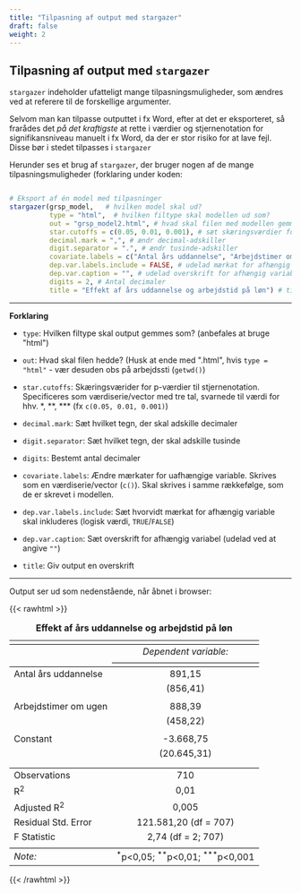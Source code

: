 ```yaml
---
title: "Tilpasning af output med stargazer"
draft: false
weight: 2
---
```


## Tilpasning af output med `stargazer`

`stargazer` indeholder ufatteligt mange tilpasningsmuligheder, som ændres ved at referere til de forskellige argumenter. 

Selvom man kan tilpasse outputtet i fx Word, efter at det er eksporteret, så frarådes det *på det kraftigste* at rette i værdier og stjernenotation for signifikansniveau manuelt i fx Word, da der er stor risiko for at lave fejl.
Disse bør i stedet tilpasses i `stargazer` 

Herunder ses et brug af `stargazer`, der bruger nogen af de mange tilpasningsmuligheder (forklaring under koden:

```R

# Eksport af én model med tilpasninger
stargazer(grsp_model,   # hvilken model skal ud?
          type = "html",  # hvilken filtype skal modellen ud som?
          out = "grsp_model2.html", # hvad skal filen med modellen gemmes som? (husk arbejdssti/working directory)
          star.cutoffs = c(0.05, 0.01, 0.001), # sæt skæringsværdier for stjernemarkeringer for p-værdier
          decimal.mark = ",", # ændr decimal-adskiller
          digit.separator = ".", # ændr tusinde-adskiller
          covariate.labels = c("Antal års uddannelse", "Arbejdstimer om ugen"), # mærkater for uafhængige variable (obs på rækkefølge - samme som i model)
          dep.var.labels.include = FALSE, # udelad mærkat for afhængig variabel
          dep.var.caption = "", # udelad overskrift for afhængig variabel
          digits = 2, # Antal decimaler
          title = "Effekt af års uddannelse og arbejdstid på løn") # titel
```

---
**Forklaring**

- `type`: Hvilken filtype skal output gemmes som? (anbefales at bruge "html")

- `out`: Hvad skal filen hedde? (Husk at ende med ".html", hvis `type = "html"` - vær desuden obs på arbejdssti (`getwd()`)

- `star.cutoffs`: Skæringsværider for p-værdier til stjernenotation. Specificeres som værdiserie/vector med tre tal, svarnede til værdi for hhv. \*, \*\*, \*\*\* (fx `c(0.05, 0.01, 0.001)`)

- `decimal.mark`: Sæt hvilket tegn, der skal adskille decimaler

- `digit.separator`: Sæt hvilket tegn, der skal adskille tusinde

- `digits`: Bestemt antal decimaler

- `covariate.labels`: Ændre mærkater for uafhængige variable. Skrives som en værdiserie/vector (`c()`). Skal skrives i samme rækkefølge, som de er skrevet i modellen.

- `dep.var.labels.include`: Sæt hvorvidt mærkat for afhængig variable skal inkluderes (logisk værdi, `TRUE`/`FALSE`)

- `dep.var.caption`: Sæt overskrift for afhængig variabel (udelad ved at angive  `""`)

- `title`: Giv output en overskrift

---

Output ser ud som nedenstående, når åbnet i browser:

{{< rawhtml >}}

<table style="text-align:center"><caption><strong>Effekt af års uddannelse og arbejdstid på løn</strong></caption>
<tr><td colspan="2" style="border-bottom: 1px solid black"></td></tr><tr><td style="text-align:left"></td><td><em>Dependent variable:</em></td></tr>
<tr><td></td><td colspan="1" style="border-bottom: 1px solid black"></td></tr>
<tr><td colspan="2" style="border-bottom: 1px solid black"></td></tr><tr><td style="text-align:left">Antal års uddannelse</td><td>891,15</td></tr>
<tr><td style="text-align:left"></td><td>(856,41)</td></tr>
<tr><td style="text-align:left"></td><td></td></tr>
<tr><td style="text-align:left">Arbejdstimer om ugen</td><td>888,39</td></tr>
<tr><td style="text-align:left"></td><td>(458,22)</td></tr>
<tr><td style="text-align:left"></td><td></td></tr>
<tr><td style="text-align:left">Constant</td><td>-3.668,75</td></tr>
<tr><td style="text-align:left"></td><td>(20.645,31)</td></tr>
<tr><td style="text-align:left"></td><td></td></tr>
<tr><td colspan="2" style="border-bottom: 1px solid black"></td></tr><tr><td style="text-align:left">Observations</td><td>710</td></tr>
<tr><td style="text-align:left">R<sup>2</sup></td><td>0,01</td></tr>
<tr><td style="text-align:left">Adjusted R<sup>2</sup></td><td>0,005</td></tr>
<tr><td style="text-align:left">Residual Std. Error</td><td>121.581,20 (df = 707)</td></tr>
<tr><td style="text-align:left">F Statistic</td><td>2,74 (df = 2; 707)</td></tr>
<tr><td colspan="2" style="border-bottom: 1px solid black"></td></tr><tr><td style="text-align:left"><em>Note:</em></td><td style="text-align:right"><sup>*</sup>p<0,05; <sup>**</sup>p<0,01; <sup>***</sup>p<0,001</td></tr>
</table>

{{< /rawhtml >}}
